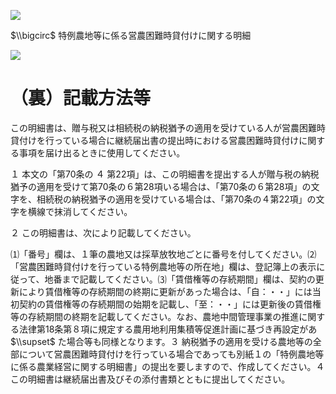 ![](https://www.nta.go.jp/tmp/62c164bb-701a-4928-a494-e6f21f06604d/images/ab58f620a371761f691692ac84248b782241d1e29bda72518b6654ab499e40d4.jpg)

$\\bigcirc$ 特例農地等に係る営農困難時貸付けに関する明細

![](https://www.nta.go.jp/tmp/62c164bb-701a-4928-a494-e6f21f06604d/images/3832df0edfd7d2938da978d7578eab88b723e6d625057625a1cde942c7af9ad5.jpg)

# （裏）記載方法等

この明細書は、贈与税又は相続税の納税猶予の適用を受けている人が営農困難時貸付けを行っている場合に継続届出書の提出時における営農困難時貸付けに関する事項を届け出るときに使用してください。

１ 本文の「第70条の ４ 第22項」は、この明細書を提出する人が贈与税の納税猶予の適用を受けて第70条の６第28項いる場合は、「第70条の６第28項」の文字を、相続税の納税猶予の適用を受けている場合は、「第70条の４第22項」の文字を横線で抹消してください。

２ この明細書は、次により記載してください。

⑴「番号」欄は、１筆の農地又は採草放牧地ごとに番号を付してください。⑵「営農困難時貸付けを行っている特例農地等の所在地」欄は、登記簿上の表示に従って、地番まで記載してください。⑶「賃借権等の存続期間」欄は、契約の更新により賃借権等の存続期間の終期に更新があった場合は、「自：・・」には当初契約の賃借権等の存続期間の始期を記載し、「至：・・」には更新後の賃借権等の存続期間の終期を記載してください。なお、農地中間管理事業の推進に関する法律第18条第８項に規定する農用地利用集積等促進計画に基づき再設定があ $\\supset$ た場合等も同様となります。３ 納税猶予の適用を受ける農地等の全部について営農困難時貸付けを行っている場合であっても別紙１の「特例農地等に係る農業経営に関する明細書」の提出を要しますので、作成してください。４ この明細書は継続届出書及びその添付書類とともに提出してください。
